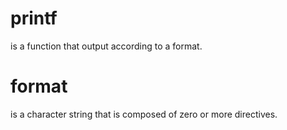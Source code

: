 # printf
is a function that output according to a format.
# format
is a character string that is composed of zero or more directives.
